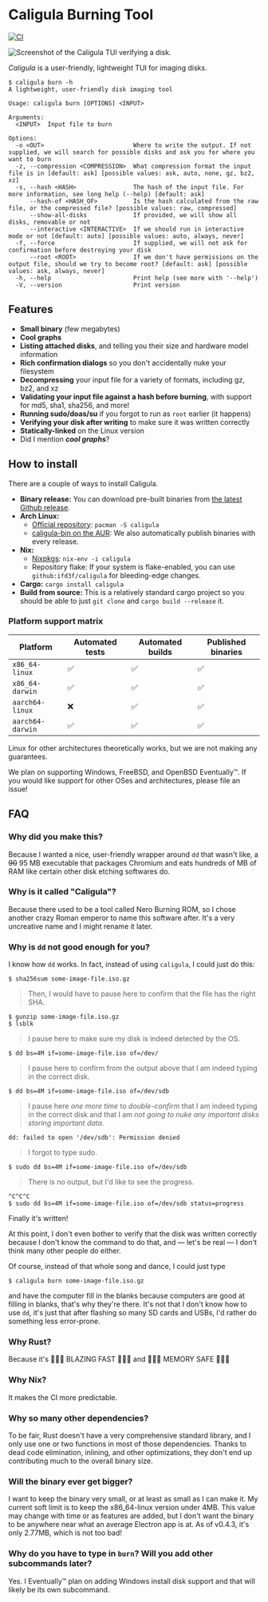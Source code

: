 # Caligula Burning Tool

[![CI](https://github.com/ifd3f/caligula/actions/workflows/ci.yml/badge.svg)](https://github.com/ifd3f/caligula/actions/workflows/ci.yml)

![Screenshot of the Caligula TUI verifying a disk.](./images/verifying.png)

_Caligula_ is a user-friendly, lightweight TUI for imaging disks.

```
$ caligula burn -h
A lightweight, user-friendly disk imaging tool

Usage: caligula burn [OPTIONS] <INPUT>

Arguments:
  <INPUT>  Input file to burn

Options:
  -o <OUT>                         Where to write the output. If not supplied, we will search for possible disks and ask you for where you want to burn
  -z, --compression <COMPRESSION>  What compression format the input file is in [default: ask] [possible values: ask, auto, none, gz, bz2, xz]
  -s, --hash <HASH>                The hash of the input file. For more information, see long help (--help) [default: ask]
      --hash-of <HASH_OF>          Is the hash calculated from the raw file, or the compressed file? [possible values: raw, compressed]
      --show-all-disks             If provided, we will show all disks, removable or not
      --interactive <INTERACTIVE>  If we should run in interactive mode or not [default: auto] [possible values: auto, always, never]
  -f, --force                      If supplied, we will not ask for confirmation before destroying your disk
      --root <ROOT>                If we don't have permissions on the output file, should we try to become root? [default: ask] [possible values: ask, always, never]
  -h, --help                       Print help (see more with '--help')
  -V, --version                    Print version
```

## Features

- **Small binary** (few megabytes)
- **Cool graphs**
- **Listing attached disks**, and telling you their size and hardware model information
- **Rich confirmation dialogs** so you don't accidentally nuke your filesystem
- **Decompressing** your input file for a variety of formats, including gz, bz2, and xz
- **Validating your input file against a hash before burning**, with support for md5, sha1, sha256, and more!
- **Running sudo/doas/su** if you forgot to run as `root` earlier (it happens)
- **Verifying your disk after writing** to make sure it was written correctly
- **Statically-linked** on the Linux version
- Did I mention _**cool graphs**_?

## How to install

There are a couple of ways to install Caligula.

- **Binary release:** You can download pre-built binaries from [the latest Github release](https://github.com/ifd3f/caligula/releases/latest).
- **Arch Linux:** 
  - [Official repository](https://archlinux.org/packages/extra/x86_64/caligula): `pacman -S caligula`
  - [caligula-bin on the AUR](https://aur.archlinux.org/packages/caligula-bin): We also automatically publish binaries with every release.
- **Nix:**
  - [Nixpkgs](https://github.com/NixOS/nixpkgs/blob/master/pkgs/by-name/ca/caligula/package.nix): `nix-env -i caligula`
  - Repository flake: If your system is flake-enabled, you can use `github:ifd3f/caligula` for bleeding-edge changes.
- **Cargo:** `cargo install caligula`
- **Build from source:** This is a relatively standard cargo project so you should be able to just `git clone` and `cargo build --release` it.

### Platform support matrix

| Platform         | Automated tests | Automated builds | Published binaries |
|------------------|-----------------|------------------|--------------------|
| `x86_64-linux`   | ✅               | ✅                | ✅                  |
| `x86_64-darwin`  | ✅               | ✅                | ✅                  |
| `aarch64-linux`  | ❌               | ✅                | ✅                  |
| `aarch64-darwin` | ✅               | ✅                | ✅                  |

Linux for other architectures theoretically works, but we are not making any guarantees.

We plan on supporting Windows, FreeBSD, and OpenBSD Eventually™. If you would like support for other OSes and architectures, please file an issue!

## FAQ

### Why did you make this?

Because I wanted a nice, user-friendly wrapper around `dd` that wasn't like, a ~~90~~ 95 MB executable that packages Chromium and eats hundreds of MB of RAM like certain other disk etching softwares do.

### Why is it called "Caligula"?

Because there used to be a tool called Nero Burning ROM, so I chose another crazy Roman emperor to name this software after. It's a very uncreative name and I might rename it later.

### Why is `dd` not good enough for you?

I know how `dd` works. In fact, instead of using `caligula`, I could just do this:

```
$ sha256sum some-image-file.iso.gz
```
> Then, I would have to pause here to confirm that the file has the right SHA.
```
$ gunzip some-image-file.iso.gz
$ lsblk
```
> I pause here to make sure my disk is indeed detected by the OS.
```
$ dd bs=4M if=some-image-file.iso of=/dev/
```
> I pause here to confirm from the output above that I am indeed typing in the correct disk.
```
$ dd bs=4M if=some-image-file.iso of=/dev/sdb
```
> I pause here *one more time* to *double-confirm* that I am indeed typing in the correct disk and that I am *not going to nuke any important disks storing important data*.
```
dd: failed to open '/dev/sdb': Permission denied
```
> I forgot to type sudo.
```
$ sudo dd bs=4M if=some-image-file.iso of=/dev/sdb
```
> There is no output, but I'd like to see the progress.
```
^C^C^C
$ sudo dd bs=4M if=some-image-file.iso of=/dev/sdb status=progress
```
Finally it's written!

At this point, I don't even bother to verify that the disk was written correctly because I don't know the command to do that, and — let's be real — I don't think many other people do either.

Of course, instead of that whole song and dance, I could just type

```
$ caligula burn some-image-file.iso.gz
```

and have the computer fill in the blanks because computers are good at filling in blanks, that's why they're there. It's not that I don't know how to use `dd`, it's just that after flashing so many SD cards and USBs, I'd rather do something less error-prone.

### Why Rust?

Because it's 🚀🚀🚀 BLAZING FAST 🚀🚀🚀 and 💾💾💾 MEMORY SAFE 💾💾💾

### Why Nix?

It makes the CI more predictable.

### Why so many other dependencies?

To be fair, Rust doesn't have a very comprehensive standard library, and I only use one or two functions in most of those dependencies. Thanks to dead code elimination, inlining, and other optimizations, they don't end up contributing much to the overall binary size.

### Will the binary ever get bigger?

I want to keep the binary very small, or at least as small as I can make it. My current soft limit is to keep the x86_64-linux version under 4MB. This value may change with time or as features are added, but I don't want the binary to be anywhere near what an average Electron app is at. As of v0.4.3, it's only 2.77MB, which is not too bad!

### Why do you have to type in `burn`? Will you add other subcommands later?

Yes. I Eventually™ plan on adding Windows install disk support and that will likely be its own subcommand.
